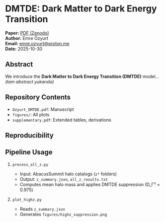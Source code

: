 # DMTDE: Dark Matter to Dark Energy Transition

**Paper:** [PDF (Zenodo)](https://doi.org/10.5281/zenodo.17469515)  
**Author:** Emre Özyurt  
**Email:** emre.ozyurt@proton.me  
**Date:** 2025-10-30

## Abstract
We introduce the **Dark Matter to Dark Energy Transition (DMTDE)** model... *(tam abstract yukarıda)*

## Repository Contents
- `Ozyurt_DMTDE.pdf`: Manuscript
- `figures/`: All plots
- `supplementary.pdf`: Extended tables, derivations

## Reproducibility

## Pipeline Usage
1. `process_all_z.py`  
   - Input: AbacusSummit halo catalogs (`z*` folders)  
   - Output: `z_summary.json`, `all_z_results.txt`  
   - Computes mean halo mass and applies DMTDE suppression (D_Γ² = 0.975)

2. `plot_highz.py`  
   - Reads `z_summary.json`  
   - Generates `figures/highz_suppression.png`
